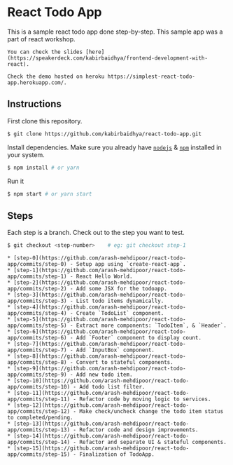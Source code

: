# React Todo App

This is a sample react todo app done step-by-step.
This sample app was a part of react workshop.
```
You can check the slides [here](https://speakerdeck.com/kabirbaidhya/frontend-development-with-react).
```
```
Check the demo hosted on heroku https://simplest-react-todo-app.herokuapp.com/.

```
## Instructions

First clone this repository.
```bash
$ git clone https://github.com/kabirbaidhya/react-todo-app.git
```

Install dependencies. Make sure you already have [`nodejs`](https://nodejs.org/en/) & [`npm`](https://www.npmjs.com/) installed in your system.
```bash
$ npm install # or yarn
```

Run it
```bash
$ npm start # or yarn start
```

## Steps
Each step is a branch. Check out to the step you want to test.

```bash
$ git checkout <step-number>    # eg: git checkout step-1
```
```
* [step-0](https://github.com/arash-mehdipoor/react-todo-app/commits/step-0) - Setup app using `create-react-app`.
* [step-1](https://github.com/arash-mehdipoor/react-todo-app/commits/step-1) - React Hello World.
* [step-2](https://github.com/arash-mehdipoor/react-todo-app/commits/step-2) - Add some JSX for the todoapp.
* [step-3](https://github.com/arash-mehdipoor/react-todo-app/commits/step-3) - List todo items dynamically.
* [step-4](https://github.com/arash-mehdipoor/react-todo-app/commits/step-4) - Create `TodoList` component.
* [step-5](https://github.com/arash-mehdipoor/react-todo-app/commits/step-5) - Extract more components: `TodoItem`, & `Header`.
* [step-6](https://github.com/arash-mehdipoor/react-todo-app/commits/step-6) - Add `Footer` component to display count.
* [step-7](https://github.com/arash-mehdipoor/react-todo-app/commits/step-7) - Add `InputBox` component.
* [step-8](https://github.com/arash-mehdipoor/react-todo-app/commits/step-8) - Convert to stateful components.
* [step-9](https://github.com/arash-mehdipoor/react-todo-app/commits/step-9) - Add new todo item.
* [step-10](https://github.com/arash-mehdipoor/react-todo-app/commits/step-10) - Add todo list filter.
* [step-11](https://github.com/arash-mehdipoor/react-todo-app/commits/step-11) - Refactor code by moving logic to services.
* [step-12](https://github.com/arash-mehdipoor/react-todo-app/commits/step-12) - Make check/uncheck change the todo item status to completed/pending.
* [step-13](https://github.com/arash-mehdipoor/react-todo-app/commits/step-13) - Refactor code and design improvements.
* [step-14](https://github.com/arash-mehdipoor/react-todo-app/commits/step-14) - Refactor and separate UI & stateful components.
* [step-15](https://github.com/arash-mehdipoor/react-todo-app/commits/step-15) - Finalization of TodoApp.
```
